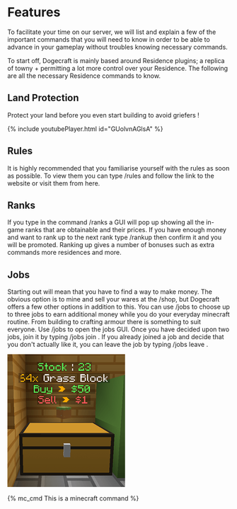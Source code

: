 
# Features

To facilitate your time on our server, we will list and explain a few of the important commands that you will need to know in order to be able to advance in your gameplay without troubles knowing necessary commands.

To start off, Dogecraft is mainly based around Residence plugins; a replica of towny + permitting a lot more control over your Residence. The following are all the necessary Residence commands to know. 

## Land Protection

Protect your land before you even start building to avoid griefers !


{% include youtubePlayer.html id="GUolvnAGlsA" %}


## Rules

It is highly recommended that you familiarise yourself with the rules as soon as possible. To view them you can type /rules and follow the link to the website or visit them from here. 

## Ranks
If you type in the command /ranks a GUI will pop up showing all the in-game ranks that are obtainable and their prices. If you have enough money and want to rank up to the next rank type /rankup then confirm it and you will be promoted. Ranking up gives a number of bonuses such as extra commands more residences and more. 

## Jobs

Starting out will mean that you have to find a way to make money. The obvious option is to mine and sell your wares at the /shop, but Dogecraft offers a few other options in addition to this. You can use /jobs to choose up to three jobs to earn additional money while you do your everyday minecraft routine. From building to crafting armour there is something to suit everyone. Use /jobs to open the jobs GUI. Once you have decided upon two jobs, join it by typing /jobs join <job name>. If you already joined a job and decide that you don't actually like it, you can leave the job by typing /jobs leave <job name>. 

![chest-shop](assets/img/chest-shop.png)

{% mc_cmd This is a minecraft command %}